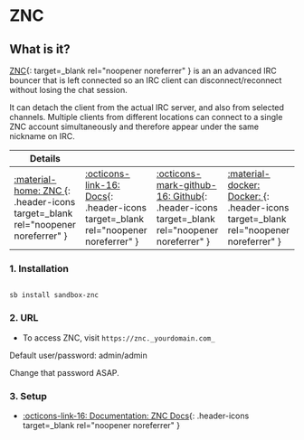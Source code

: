 # ZNC

## What is it?

[ZNC](https://wiki.znc.in/ZNC){: target=_blank rel="noopener noreferrer" } is an an advanced IRC bouncer that is left connected so an IRC client can disconnect/reconnect without losing the chat session.

It can detach the client from the actual IRC server, and also from selected channels. Multiple clients from different locations can connect to a single ZNC account simultaneously and therefore appear under the same nickname on IRC.

| Details     |             |             |             |
|-------------|-------------|-------------|-------------|
| [:material-home: ZNC ](https://wiki.znc.in/ZNC){: .header-icons target=_blank rel="noopener noreferrer" } | [:octicons-link-16: Docs](https://wiki.znc.in/ZNC){: .header-icons target=_blank rel="noopener noreferrer" } | [:octicons-mark-github-16: Github](https://github.com/linuxserver/docker-znc){: .header-icons target=_blank rel="noopener noreferrer" } | [:material-docker: Docker: ](https://hub.docker.com/r/linuxserver/znc){: .header-icons target=_blank rel="noopener noreferrer" } |


### 1. Installation

``` shell

sb install sandbox-znc

```

### 2. URL

- To access ZNC, visit `https://znc._yourdomain.com_`

Default user/password: admin/admin

Change that password ASAP.

### 3. Setup

- [:octicons-link-16: Documentation: ZNC Docs](https://wiki.znc.in/ZNC){: .header-icons target=_blank rel="noopener noreferrer" }
